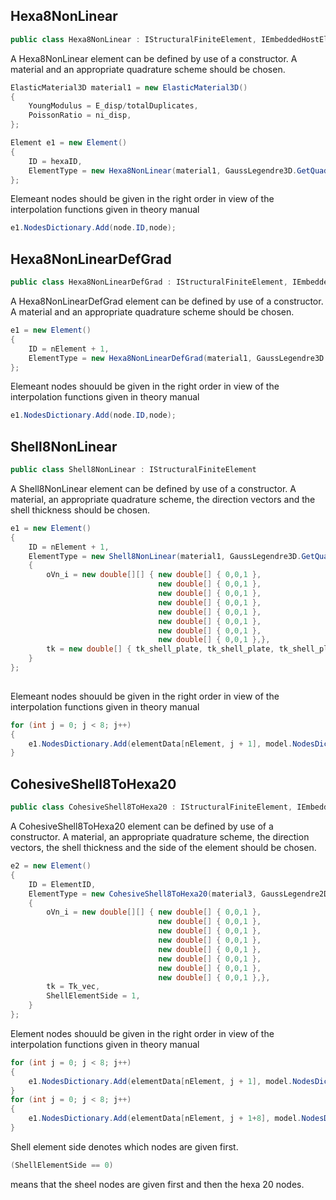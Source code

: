 ## Hexa8NonLinear
```c#
public class Hexa8NonLinear : IStructuralFiniteElement, IEmbeddedHostElement
```

A Hexa8NonLinear element can be defined by use of a constructor.
A material and an appropriate quadrature scheme should be chosen. 
```c#
ElasticMaterial3D material1 = new ElasticMaterial3D()
{
    YoungModulus = E_disp/totalDuplicates,
    PoissonRatio = ni_disp,
};

Element e1 = new Element()
{
    ID = hexaID,
    ElementType = new Hexa8NonLinear(material1, GaussLegendre3D.GetQuadratureWithOrder(3, 3, 3))
};
``` 
Elemeant nodes should be given in the right order in view of the interpolation functions given in theory manual
```c#
e1.NodesDictionary.Add(node.ID,node);
``` 


## Hexa8NonLinearDefGrad
```c#
public class Hexa8NonLinearDefGrad : IStructuralFiniteElement, IEmbeddedHostElement
```
A Hexa8NonLinearDefGrad element can be defined by use of a constructor.
A material and an appropriate quadrature scheme should be chosen. 
```c#
e1 = new Element()
{
    ID = nElement + 1,
    ElementType = new Hexa8NonLinearDefGrad(material1, GaussLegendre3D.GetQuadratureWithOrder(3, 3, 3))
};
``` 
Elemeant nodes shouuld be given in the right order in view of the interpolation functions given in theory manual
```c#
e1.NodesDictionary.Add(node.ID,node);
``` 

## Shell8NonLinear

```c#
public class Shell8NonLinear : IStructuralFiniteElement
```
A Shell8NonLinear element can be defined by use of a constructor.
A material, an appropriate quadrature scheme, the direction vectors and the shell thickness should be chosen. 
```c#
e1 = new Element()
{
    ID = nElement + 1,
    ElementType = new Shell8NonLinear(material1, GaussLegendre3D.GetQuadratureWithOrder(3, 3, 2))
    {
        oVn_i = new double[][] { new double[] { 0,0,1 },
                                 new double[] { 0,0,1 },
                                 new double[] { 0,0,1 },
                                 new double[] { 0,0,1 },
                                 new double[] { 0,0,1 },
                                 new double[] { 0,0,1 },
                                 new double[] { 0,0,1 },
                                 new double[] { 0,0,1 },},
        tk = new double[] { tk_shell_plate, tk_shell_plate, tk_shell_plate, tk_shell_plate, tk_shell_plate, tk_shell_plate, tk_shell_plate, tk_shell_plate },
    }
};
                
``` 
Elemeant nodes shouuld be given in the right order in view of the interpolation functions given in theory manual
```c#
for (int j = 0; j < 8; j++)
{
    e1.NodesDictionary.Add(elementData[nElement, j + 1], model.NodesDictionary[elementData[nElement, j + 1]]);
}
``` 

## CohesiveShell8ToHexa20

```c#
public class CohesiveShell8ToHexa20 : IStructuralFiniteElement, IEmbeddedElement
```
A CohesiveShell8ToHexa20 element can be defined by use of a constructor.
A material, an appropriate quadrature scheme, the direction vectors, the shell thickness and the side of the element should be chosen. 
```c#
e2 = new Element()
{
    ID = ElementID,
    ElementType = new CohesiveShell8ToHexa20(material3, GaussLegendre2D.GetQuadratureWithOrder(3, 3))
    {
        oVn_i = new double[][] { new double[] { 0,0,1 },
                                 new double[] { 0,0,1 },
                                 new double[] { 0,0,1 },
                                 new double[] { 0,0,1 },
                                 new double[] { 0,0,1 },
                                 new double[] { 0,0,1 },
                                 new double[] { 0,0,1 },
                                 new double[] { 0,0,1 },},
        tk = Tk_vec,
        ShellElementSide = 1,
    }
};
``` 
Element nodes shouuld be given in the right order in view of the interpolation functions given in theory manual
```c#
for (int j = 0; j < 8; j++)
{
    e1.NodesDictionary.Add(elementData[nElement, j + 1], model.NodesDictionary[elementData[nElement, j + 1]]);
}
for (int j = 0; j < 8; j++)
{
    e1.NodesDictionary.Add(elementData[nElement, j + 1+8], model.NodesDictionary[elementData[nElement, j + 1+8]]);
}
``` 

Shell element side denotes which nodes are given first.

```c#
(ShellElementSide == 0) 
``` 

means that the sheel nodes are given first and then the hexa 20 nodes.

